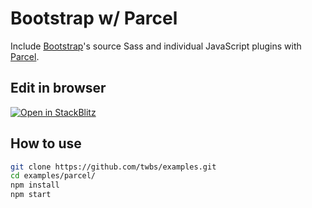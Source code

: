 # Bootstrap w/ Parcel

Include [Bootstrap](https://getbootstrap.com)'s source Sass and individual JavaScript plugins with [Parcel](https://parceljs.org).

## Edit in browser

[![Open in StackBlitz](https://developer.stackblitz.com/img/open_in_stackblitz.svg)](https://stackblitz.com/github/twbs/examples/tree/main/parcel?file=src/index.html)

## How to use

```sh
git clone https://github.com/twbs/examples.git
cd examples/parcel/
npm install
npm start
```
